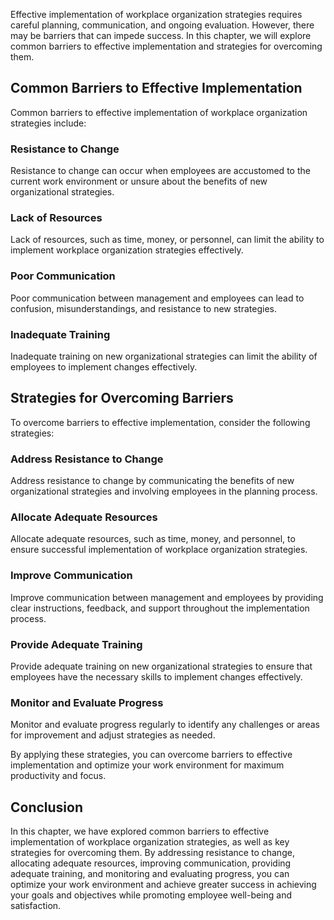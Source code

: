 
Effective implementation of workplace organization strategies requires careful planning, communication, and ongoing evaluation. However, there may be barriers that can impede success. In this chapter, we will explore common barriers to effective implementation and strategies for overcoming them.

Common Barriers to Effective Implementation
-------------------------------------------

Common barriers to effective implementation of workplace organization strategies include:

### Resistance to Change

Resistance to change can occur when employees are accustomed to the current work environment or unsure about the benefits of new organizational strategies.

### Lack of Resources

Lack of resources, such as time, money, or personnel, can limit the ability to implement workplace organization strategies effectively.

### Poor Communication

Poor communication between management and employees can lead to confusion, misunderstandings, and resistance to new strategies.

### Inadequate Training

Inadequate training on new organizational strategies can limit the ability of employees to implement changes effectively.

Strategies for Overcoming Barriers
----------------------------------

To overcome barriers to effective implementation, consider the following strategies:

### Address Resistance to Change

Address resistance to change by communicating the benefits of new organizational strategies and involving employees in the planning process.

### Allocate Adequate Resources

Allocate adequate resources, such as time, money, and personnel, to ensure successful implementation of workplace organization strategies.

### Improve Communication

Improve communication between management and employees by providing clear instructions, feedback, and support throughout the implementation process.

### Provide Adequate Training

Provide adequate training on new organizational strategies to ensure that employees have the necessary skills to implement changes effectively.

### Monitor and Evaluate Progress

Monitor and evaluate progress regularly to identify any challenges or areas for improvement and adjust strategies as needed.

By applying these strategies, you can overcome barriers to effective implementation and optimize your work environment for maximum productivity and focus.

Conclusion
----------

In this chapter, we have explored common barriers to effective implementation of workplace organization strategies, as well as key strategies for overcoming them. By addressing resistance to change, allocating adequate resources, improving communication, providing adequate training, and monitoring and evaluating progress, you can optimize your work environment and achieve greater success in achieving your goals and objectives while promoting employee well-being and satisfaction.
